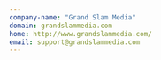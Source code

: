 ```yaml
---
company-name: "Grand Slam Media"
domain: grandslammedia.com
home: http://www.grandslammedia.com/
email: support@grandslammedia.com
---
```




